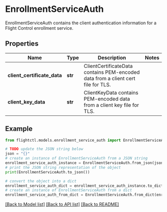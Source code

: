# EnrollmentServiceAuth

EnrollmentServiceAuth contains the client authentication information for a Flight Control enrollment service.

## Properties

Name | Type | Description | Notes
------------ | ------------- | ------------- | -------------
**client_certificate_data** | **str** | ClientCertificateData contains PEM-encoded data from a client cert file for TLS. | 
**client_key_data** | **str** | ClientKeyData contains PEM-encoded data from a client key file for TLS. | 

## Example

```python
from flightctl.models.enrollment_service_auth import EnrollmentServiceAuth

# TODO update the JSON string below
json = "{}"
# create an instance of EnrollmentServiceAuth from a JSON string
enrollment_service_auth_instance = EnrollmentServiceAuth.from_json(json)
# print the JSON string representation of the object
print(EnrollmentServiceAuth.to_json())

# convert the object into a dict
enrollment_service_auth_dict = enrollment_service_auth_instance.to_dict()
# create an instance of EnrollmentServiceAuth from a dict
enrollment_service_auth_from_dict = EnrollmentServiceAuth.from_dict(enrollment_service_auth_dict)
```
[[Back to Model list]](../README.md#documentation-for-models) [[Back to API list]](../README.md#documentation-for-api-endpoints) [[Back to README]](../README.md)


